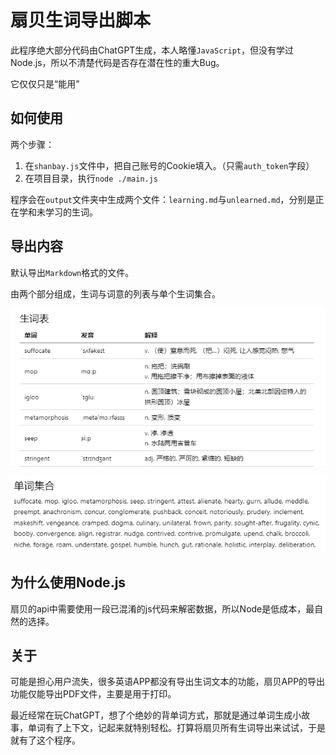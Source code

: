 # 扇贝生词导出脚本

此程序绝大部分代码由ChatGPT生成，本人略懂`JavaScript`，但没有学过Node.js，所以不清楚代码是否存在潜在性的重大Bug。

它仅仅只是“能用”

## 如何使用

两个步骤：

1. 在`shanbay.js`文件中，把自己账号的Cookie填入。（只需`auth_token`字段）
2. 在项目目录，执行`node ./main.js`

程序会在`output`文件夹中生成两个文件：`learning.md`与`unlearned.md`，分别是正在学和未学习的生词。

## 导出内容

默认导出`Markdown`格式的文件。

由两个部分组成，生词与词意的列表与单个生词集合。

![生词与词意列表](https://github.com/OJZen/shanbay_words_backup/blob/main/img/1.png?raw=true)

![单个生词集合](https://github.com/OJZen/shanbay_words_backup/blob/main/img/2.png?raw=true)

## 为什么使用Node.js

扇贝的api中需要使用一段已混淆的js代码来解密数据，所以Node是低成本，最自然的选择。

## 关于

可能是担心用户流失，很多英语APP都没有导出生词文本的功能，扇贝APP的导出功能仅能导出PDF文件，主要是用于打印。

最近经常在玩ChatGPT，想了个绝妙的背单词方式，那就是通过单词生成小故事，单词有了上下文，记起来就特别轻松。打算将扇贝所有生词导出来试试，于是就有了这个程序。

